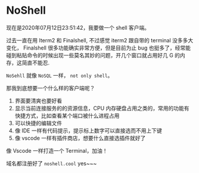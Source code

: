 # NoShell

现在是2020年07月12日23:51:42，我要做一个 shell 客户端。

过去一直在用 Iterm2 和 Finalshell, 不过感觉 iterm2 跟自带的 terminal 没多多大变化， Finalshell 很多功能确实非常方便，但是目前为止 bug 也挺多了，经常能碰到粘贴命令的时候出现一些莫名其妙的问题，开几个窗口就占用好几 G 的内存，这简直不能忍.

`NoSehll` 就像 `NoSQL` 一样， `not only shell`。

那我到底想要一个什么样的客户端呢？

1. 界面要清爽也要好看
2. 显示当前连接服务的的资源信息，CPU 内存硬盘占用之类的，常用的功能有快捷方式，比如查看某个端口被什么进程占用
3. 可以快捷的编辑文件
4. 像 IDE 一样有代码提示，提示标上数字可以直接选而不用上下键
5. 像 vscode 一样有插件商店，想要什么直接选插件就好了

像 Vscode 一样打造一个 Terminal，加油！

域名都注册好了 `noshell.cool` yes~~~
